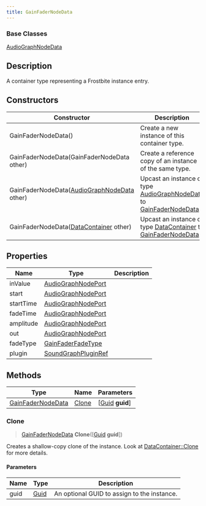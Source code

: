 ```yaml
---
title: GainFaderNodeData
---
```

### Base Classes

[AudioGraphNodeData](AudioGraphNodeData)

## Description

A container type representing a Frostbite instance entry.

## Constructors

| Constructor                                                                  | Description                                                                                                               |
| ---------------------------------------------------------------------------- | ------------------------------------------------------------------------------------------------------------------------- |
| GainFaderNodeData()                                                          | Create a new instance of this container type.                                                                             |
| GainFaderNodeData(GainFaderNodeData other)                                   | Create a reference copy of an instance of the same type.                                                                  |
| GainFaderNodeData([AudioGraphNodeData](AudioGraphNodeData) other)            | Upcast an instance of type [AudioGraphNodeData](AudioGraphNodeData) to [GainFaderNodeData](GainFaderNodeData).            |
| GainFaderNodeData([DataContainer](/vext/ref/shared/class/datacontainer) other) | Upcast an instance of type [DataContainer](/vext/ref/shared/class/datacontainer) to [GainFaderNodeData](GainFaderNodeData). |

## Properties

| Name      | Type                                       | Description |
| --------- | ------------------------------------------ | ----------- |
| inValue   | [AudioGraphNodePort](AudioGraphNodePort)   |             |
| start     | [AudioGraphNodePort](AudioGraphNodePort)   |             |
| startTime | [AudioGraphNodePort](AudioGraphNodePort)   |             |
| fadeTime  | [AudioGraphNodePort](AudioGraphNodePort)   |             |
| amplitude | [AudioGraphNodePort](AudioGraphNodePort)   |             |
| out       | [AudioGraphNodePort](AudioGraphNodePort)   |             |
| fadeType  | [GainFaderFadeType](GainFaderFadeType)     |             |
| plugin    | [SoundGraphPluginRef](SoundGraphPluginRef) |             |

## Methods

| Type                                   | Name            | Parameters                                     |
| -------------------------------------- | --------------- | ---------------------------------------------- |
| [GainFaderNodeData](GainFaderNodeData) | [Clone](#clone) | \[[Guid](/vext/ref/shared/class/guid) **guid**\] |

### Clone

> [GainFaderNodeData](GainFaderNodeData) **Clone**(\[[Guid](/vext/ref/shared/class/guid) **guid**\])

Creates a shallow-copy clone of the instance. Look at [DataContainer::Clone](/vext/ref/shared/class/datacontainer#clone) for more details.

#### Parameters

| Name | Type         | Description                                 |
| ---- | ------------ | ------------------------------------------- |
| guid | [Guid](Guid) | An optional GUID to assign to the instance. |
